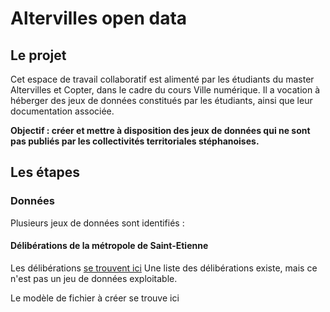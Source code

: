 # Altervilles open data

## Le projet

Cet espace de travail collaboratif est alimenté par les étudiants du master Altervilles et Copter, dans le cadre du cours Ville numérique.
Il a vocation à héberger des jeux de données constitués par les étudiants, ainsi que leur documentation associée.

**Objectif : créer et mettre à disposition des jeux de données qui ne sont pas publiés par les collectivités territoriales stéphanoises.**

## Les étapes

### Données

Plusieurs jeux de données sont identifiés :

#### Délibérations de la métropole de Saint-Etienne

Les délibérations [se trouvent ici](https://www.saint-etienne-metropole.fr/la-metropole/vie-democratique/deliberations)
Une liste des délibérations existe, mais ce n'est pas un jeu de données exploitable. 

Le modèle de fichier à créer se trouve ici
